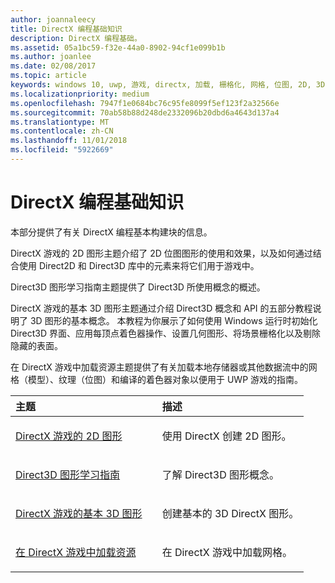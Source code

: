 ```yaml
---
author: joannaleecy
title: DirectX 编程基础知识
description: DirectX 编程基础。
ms.assetid: 05a1bc59-f32e-44a0-8902-94cf1e099b1b
ms.author: joanlee
ms.date: 02/08/2017
ms.topic: article
keywords: windows 10, uwp, 游戏, directx, 加载, 栅格化, 网格, 位图, 2D, 3D
ms.localizationpriority: medium
ms.openlocfilehash: 7947f1e0684bc76c95fe8099f5ef123f2a32566e
ms.sourcegitcommit: 70ab58b88d248de2332096b20dbd6a4643d137a4
ms.translationtype: MT
ms.contentlocale: zh-CN
ms.lasthandoff: 11/01/2018
ms.locfileid: "5922669"
---
```

# <a name="fundamentals-of-directx-programming"></a>DirectX 编程基础知识

本部分提供了有关 DirectX 编程基本构建块的信息。

DirectX 游戏的 2D 图形主题介绍了 2D 位图图形的使用和效果，以及如何通过结合使用 Direct2D 和 Direct3D 库中的元素来将它们用于游戏中。

Direct3D 图形学习指南主题提供了 Direct3D 所使用概念的概述。

DirectX 游戏的基本 3D 图形主题通过介绍 Direct3D 概念和 API 的五部分教程说明了 3D 图形的基本概念。 本教程为你展示了如何使用 Windows 运行时初始化 Direct3D 界面、应用每顶点着色器操作、设置几何图形、将场景栅格化以及剔除隐藏的表面。

在 DirectX 游戏中加载资源主题提供了有关加载本地存储器或其他数据流中的网格（模型）、纹理（位图）和编译的着色器对象以便用于 UWP 游戏的指南。

<table>
<colgroup>
<col width="50%" />
<col width="50%" />
</colgroup>
<thead>
<tr class="header">
<th align="left">主题</th>
<th align="left">描述</th>
</tr>
</thead>
<tbody>
<tr class="odd">
<td align="left"><p><a href="working-with-2d-graphics-in-your-directx-game.md">DirectX 游戏的 2D 图形</a></p></td>
<td align="left"><p>使用 DirectX 创建 2D 图形。</p></td>
</tr>
<tr class="even">
<td align="left"><p><a href="https://msdn.microsoft.com/windows/uwp/graphics-concepts/index">Direct3D 图形学习指南</a></p></td>
<td align="left"><p>了解 Direct3D 图形概念。</p></td>
</tr>
<tr class="odd">
<td align="left"><p><a href="an-introduction-to-3d-graphics-with-directx.md">DirectX 游戏的基本 3D 图形</a></p></td>
<td align="left"><p>创建基本的 3D DirectX 图形。</p></td>
</tr>
<tr class="even">
<td align="left"><p><a href="load-a-game-asset.md">在 DirectX 游戏中加载资源</a></p></td>
<td align="left"><p>在 DirectX 游戏中加载网格。</p></td>
</tr>
</tbody>
</table>